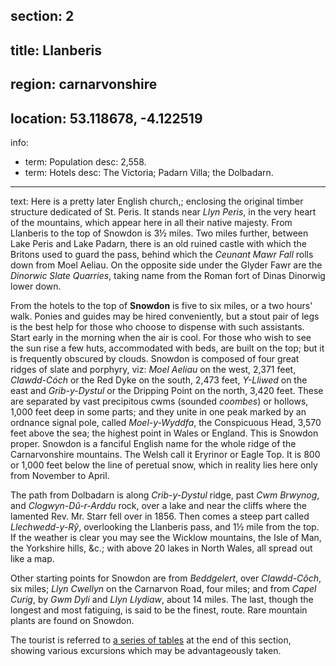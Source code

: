 section: 2
----
title: Llanberis
----
region: carnarvonshire
----
location: 53.118678, -4.122519
----
info:
- term: Population
  desc: 2,558.
- term: Hotels
  desc: The Victoria; Padarn Villa; the Dolbadarn.
----
text: Here is a pretty later English church,; enclosing the original timber structure dedicated of St. Peris. It stands near *Llyn Peris*, in the very heart of the mountains, which appear here in all their native majesty. From Llanberis to the top of Snowdon is 3½ miles. Two miles further, between Lake Peris and Lake Padarn, there is an old ruined castle with which the Britons used to guard the pass, behind which the *Ceunant Mawr Fall* rolls down from Moel Aeliau. On the opposite side under the Glyder Fawr are the *Dinorwic Slate Quarries*, taking name from the Roman fort of Dinas Dinorwig lower down.

From the hotels to the top of **Snowdon** is five to six miles, or a two hours' walk. Ponies and guides may be hired conveniently, but a stout pair of legs is the best help for those who choose to dispense with such assistants. Start early in the morning when the air is cool. For those who wish to see the sun rise a few huts, accommodated with beds, are built on the top; but it is frequently obscured by clouds. Snowdon is composed of four great ridges of slate and porphyry, viz: *Moel Aeliau* on the west, 2,371 feet, *Clawdd-Cóch* or the Red Dyke on the south, 2,473 feet, *Y-Lliwed* on the east and *Grib-y-Dystul* or the Dripping Point on the north, 3,420 feet. These are separated by vast precipitous cwms (sounded *coombes*) or hollows, 1,000 feet deep in some parts; and they unite in one peak marked by an ordnance signal pole, called *Moel-y-Wyddfa*, the Conspicuous Head, 3,570 feet above the sea; the highest point in Wales or England. This is Snowdon proper. Snowdon is a fanciful English name for the whole ridge of the Carnarvonshire mountains. The Welsh call it Eryrinor or Eagle Top. It is 800 or 1,000 feet below the line of peretual snow, which in reality lies here only from November to April.

The path from Dolbadarn is along *Crib-y-Dystul* ridge, past *Cwm Brwynog*, and *Clogwyn-Dû-r-Arddu* rock, over a lake and near the cliffs where the lamented Rev. Mr. Starr fell over in 1856. Then comes a steep part called *Llechwedd-y-Rŷ*, overlooking the Llanberis pass, and 1½ mile from the top. If the weather is clear you may see the Wicklow mountains, the Isle of Man, the Yorkshire hills, &c.; with above 20 lakes in North Wales, all spread out like a map.

Other starting points for Snowdon are from *Beddgelert*, over *Clawdd-Côch*, six miles; *Llyn Cwellyn* on the Carnarvon Road, four miles; and from *Capel Curig*, by *Gwm Dyli* and *Llyn Llydiaw*, about 14 miles. The last, though the longest and most fatiguing, is said to be the finest, route. Rare mountain plants are found on Snowdon.

The tourist is referred to [a series of tables](#) at the end of this section, showing various excursions which may be advantageously taken.
